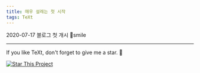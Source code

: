 ```yaml
---
title: 매우 설레는 첫 시작
tags: TeXt
---
```


2020-07-17 블로그 첫 개시
:ghost:smile

<!--more-->

---
If you like TeXt, don't forget to give me a star. :star2:

[![Star This Project](https://img.shields.io/github/stars/kitian616/jekyll-TeXt-theme.svg?label=Stars&style=social)](https://github.com/kitian616/jekyll-TeXt-theme/)
